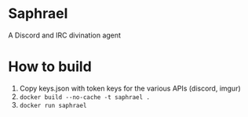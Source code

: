 # Saphrael
A Discord and IRC divination agent

# How to build
1. Copy keys.json with token keys for the various APIs (discord, imgur)
2. `docker build --no-cache -t saphrael .`
3. `docker run saphrael`